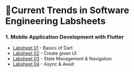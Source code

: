 # 🔖Current Trends in Software Engineering Labsheets

### 1. Mobile Application Development with Flutter
* [Labsheet 01](https://github.com/Dulyaaa/CTSE_Labs/tree/main/Labsheet%2001) - Basics of Dart
* [Labsheet 02](https://github.com/Dulyaaa/CTSE_Labs/tree/main/Labsheet%2002) - Create given UI
* [Labsheet 03](https://github.com/Dulyaaa/CTSE_Labs/tree/main/Labsheet%2003) - State Management & Navigation
* [Labsheet 04](https://github.com/Dulyaaa/CTSE_Labs/tree/main/Labsheet%2004) - Async & Await




